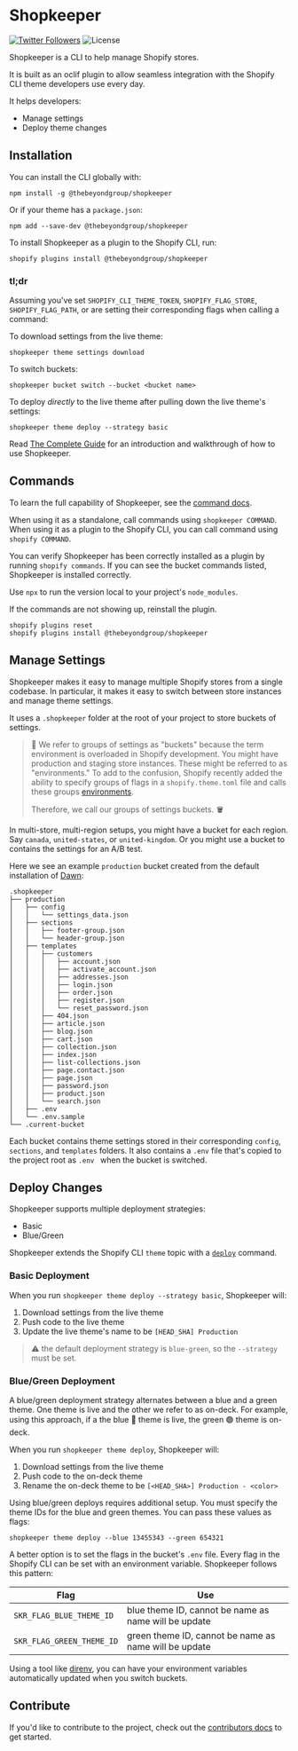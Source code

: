 # Shopkeeper
<a href="http://twitter.com/_thebeyondgroup"><img src="https://img.shields.io/twitter/follow/_thebeyondgroup?style=flat-square" alt="Twitter Followers"></a>
<img src="https://img.shields.io/badge/License-MIT-green.svg" alt="License">

Shopkeeper is a CLI to help manage Shopify stores. 

It is built as an oclif plugin to allow seamless integration with the Shopify
CLI theme developers use every day.

It helps developers:
* Manage settings
* Deploy theme changes

## Installation

You can install the CLI globally with:

```sh-session
npm install -g @thebeyondgroup/shopkeeper
```

Or if your theme has a `package.json`:

```sh-session
npm add --save-dev @thebeyondgroup/shopkeeper
```

To install Shopkeeper as a plugin to the Shopify CLI, run:

```sh-session
shopify plugins install @thebeyondgroup/shopkeeper
```

### tl;dr

Assuming you've set `SHOPIFY_CLI_THEME_TOKEN`, `SHOPIFY_FLAG_STORE`,
`SHOPIFY_FLAG_PATH`, or are setting their corresponding flags when calling a
command:

To download settings from the live theme:
```sh-session
shopkeeper theme settings download
```
To switch buckets:
```sh-session
shopkeeper bucket switch --bucket <bucket name>
```

To deploy _directly_ to the live theme after pulling down the live theme's settings:
```sh-session
shopkeeper theme deploy --strategy basic
```

Read [The Complete Guide](/docs/the_complete_guide.md) for an introduction and
walkthrough of how to use Shopkeeper.

## Commands

To learn the full capability of Shopkeeper, see the [command docs](docs/commands).

When using it as a standalone, call commands using `shopkeeper COMMAND`.
When using it as a plugin to the Shopify CLI, you can call command using `shopify COMMAND`.

You can verify Shopkeeper has been correctly installed as a plugin by running `shopify commands`.
If you can see the bucket commands listed, Shopkeeper is installed correctly.

Use `npx` to run the version local to your project's `node_modules`.

If the commands are not showing up, reinstall the plugin.

```sh-session
shopify plugins reset
shopify plugins install @thebeyondgroup/shopkeeper
```

## Manage Settings

Shopkeeper makes it easy to manage multiple Shopify stores from a single
codebase. In particular, it makes it easy to switch between store instances and
manage theme settings.

It uses a `.shopkeeper` folder at the root of your project to store buckets of settings.

> :brain: We refer to groups of settings as "buckets" because the term
> environment is overloaded in Shopify development. You might have production
> and staging store instances. These might be referred to as "environments." To
> add to the confusion, Shopify recently added the ability to specify groups of
> flags in a `shopify.theme.toml` file and calls these groups
> [environments](https://shopify.dev/docs/themes/tools/cli/environments).
>
> Therefore, we call our groups of settings buckets. :bucket:

In multi-store, multi-region setups, you might have a bucket for
each region. Say `canada`, `united-states`, or `united-kingdom`. Or you might
use a bucket to contains the settings for an A/B test.

Here we see an example `production` bucket created from the default 
installation of [Dawn](https://github.com/shopify/dawn):

```sh-session
.shopkeeper
├── production
│   ├── config
│   │   └── settings_data.json
│   ├── sections
│   │   ├── footer-group.json
│   │   └── header-group.json
│   ├── templates
│   │   ├── customers
│   │   │   ├── account.json
│   │   │   ├── activate_account.json
│   │   │   ├── addresses.json
│   │   │   ├── login.json
│   │   │   ├── order.json
│   │   │   ├── register.json
│   │   │   └── reset_password.json
│   │   ├── 404.json
│   │   ├── article.json
│   │   ├── blog.json
│   │   ├── cart.json
│   │   ├── collection.json
│   │   ├── index.json
│   │   ├── list-collections.json
│   │   ├── page.contact.json
│   │   ├── page.json
│   │   ├── password.json
│   │   ├── product.json
│   │   └── search.json
│   ├── .env
│   └── .env.sample
└── .current-bucket
```

Each bucket contains theme settings stored in their corresponding `config`,
`sections`, and `templates` folders. It also contains a `.env` file that's
copied to the project root as `.env ` when the bucket is switched.

## Deploy Changes

Shopkeeper supports multiple deployment strategies:

* Basic
* Blue/Green

Shopkeeper extends the Shopify CLI `theme` topic with a 
[`deploy`](docs/commands/readme.md#shopkeeper-theme-deploy) command.

### Basic Deployment

When you run `shopkeeper theme deploy --strategy basic`, Shopkeeper will:
1. Download settings from the live theme
2. Push code to the live theme
3. Update the live theme's name to be `[HEAD_SHA] Production`

> :warning: the default deployment strategy is `blue-green`, so the `--strategy` must be set.

### Blue/Green Deployment

A blue/green deployment strategy alternates between a blue and a green theme.
One theme is live and the other we refer to as on-deck. For example, using this
approach, if a the blue :large_blue_circle: theme is live, the green
:green_circle: theme is on-deck.

When you run `shopkeeper theme deploy`, Shopkeeper will:

1. Download settings from the live theme
2. Push code to the on-deck theme
3. Rename the on-deck theme to be `[<HEAD_SHA>] Production - <color>`

Using blue/green deploys requires additional setup. You must specify the theme IDs for the blue
and green themes. You can pass these values as flags:

```sh-session
shopkeeper theme deploy --blue 13455343 --green 654321

```

A better option is to set the flags in the bucket's `.env` file. Every flag in
the Shopify CLI can be set with an environment variable. Shopkeeper follows
this pattern:

| Flag                  | Use                                   |
| ---------------------- | ------------------------------------- |
| `SKR_FLAG_BLUE_THEME_ID`| blue theme ID, cannot be name as name will be update   |
| `SKR_FLAG_GREEN_THEME_ID`| green theme ID, cannot be name as name will be update   |

Using a tool like [direnv](https://direnv.net), you can have your environment variables automatically
updated when you switch buckets.

## Contribute
If you'd like to contribute to the project, check out the [contributors docs](docs/contribute.md) to get started.

